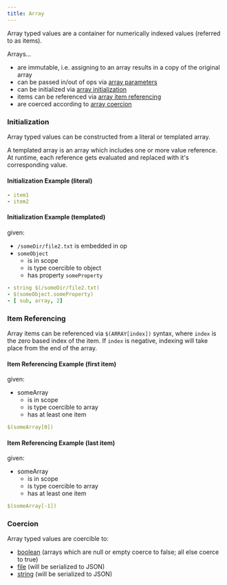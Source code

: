```yaml
---
title: Array
---
```


Array typed values are a container for numerically indexed values (referred to as items).

Arrays...
- are immutable, i.e. assigning to an array results in a copy of the original array
- can be passed in/out of ops via [array parameters](../structure/op-directory/op/parameter/array)
- can be initialized via [array initialization](#initialization)
- items can be referenced via [array item referencing](#item-referencing)
- are coerced according to [array coercion](#coercion)

### Initialization
Array typed values can be constructed from a literal or templated array.
 
A templated array is an array which includes one or more value reference.
At runtime, each reference gets evaluated and replaced with it's corresponding value. 

#### Initialization Example (literal)
```yaml
- item1
- item2
```

#### Initialization Example (templated)
given:
- `/someDir/file2.txt` is embedded in op
- `someObject` 
  - is in scope
  - is type coercible to object
  - has property `someProperty`

```yaml
- string $(/someDir/file2.txt)
- $(someObject.someProperty)
- [ sub, array, 2]
```

### Item Referencing
Array items can be referenced via `$(ARRAY[index])` syntax, where `index` is the zero based index of the item. 
If `index` is negative, indexing will take place from the end of the array.

#### Item Referencing Example (first item)
given:
- someArray
  - is in scope
  - is type coercible to array
  - has at least one item

```yaml
$(someArray[0])
```

#### Item Referencing Example (last item)
given:
- someArray
  - is in scope
  - is type coercible to array
  - has at least one item

```yaml
$(someArray[-1])
```

### Coercion
Array typed values are coercible to:

- [boolean](#boolean) (arrays which are null or empty coerce to false; all else coerce to true)
- [file](#file) (will be serialized to JSON)
- [string](#string) (will be serialized to JSON)